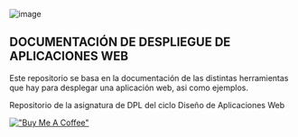 ![image](https://user-images.githubusercontent.com/73592097/154956447-9b763135-d428-49a1-aa7d-4543f0ba74c2.png)

## DOCUMENTACIÓN DE DESPLIEGUE DE APLICACIONES WEB ##


Este repositorio se basa en la documentación de las distintas herramientas que hay para desplegar una aplicación web, asi como ejemplos.

Repositorio de la asignatura de DPL del ciclo Diseño de Aplicaciones Web

[!["Buy Me A Coffee"](https://www.buymeacoffee.com/assets/img/custom_images/orange_img.png)](https://www.buymeacoffee.com/alu18aom)
